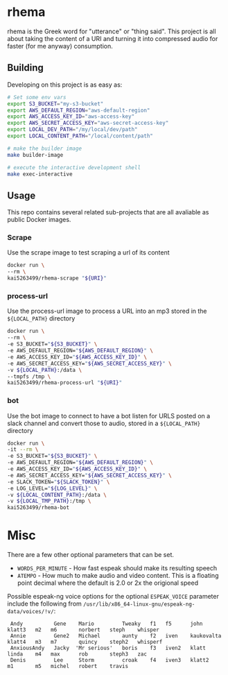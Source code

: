 # rhema

rhema is the Greek word for "utterance" or "thing said". This project is all about taking the content of a URI and turning it into compressed audio for faster (for me anyway) consumption.

## Building

Developing on this project is as easy as:
~~~~bash
# Set some env vars
export S3_BUCKET="my-s3-bucket"
export AWS_DEFAULT_REGION="aws-default-region"
export AWS_ACCESS_KEY_ID="aws-access-key"
export AWS_SECRET_ACCESS_KEY="aws-secret-access-key"
export LOCAL_DEV_PATH="/my/local/dev/path"
export LOCAL_CONTENT_PATH="/local/content/path"

# make the builder image
make builder-image

# execute the interactive development shell
make exec-interactive
~~~~

## Usage

This repo contains several related sub-projects that are all avaliable as public Docker images.

### Scrape
Use the scrape image to test scraping a url of its content

~~~~bash
docker run \
--rm \
kai5263499/rhema-scrape "${URI}"
~~~~

### process-url
Use the process-url image to process a URL into an mp3 stored in the `${LOCAL_PATH}` directory

~~~~bash
docker run \
--rm \
-e S3_BUCKET="${S3_BUCKET}" \
-e AWS_DEFAULT_REGION="${AWS_DEFAULT_REGION}" \
-e AWS_ACCESS_KEY_ID="${AWS_ACCESS_KEY_ID}" \
-e AWS_SECRET_ACCESS_KEY="${AWS_SECRET_ACCESS_KEY}" \
-v ${LOCAL_PATH}:/data \
--tmpfs /tmp \
kai5263499/rhema-process-url "${URI}"
~~~~

### bot
Use the bot image to connect to have a bot listen for URLS posted on a slack channel and convert those to audio, stored in a `${LOCAL_PATH}` directory

~~~~bash
docker run \
-it --rm \
-e S3_BUCKET="${S3_BUCKET}" \
-e AWS_DEFAULT_REGION="${AWS_DEFAULT_REGION}" \
-e AWS_ACCESS_KEY_ID="${AWS_ACCESS_KEY_ID}" \
-e AWS_SECRET_ACCESS_KEY="${AWS_SECRET_ACCESS_KEY}" \
-e SLACK_TOKEN="${SLACK_TOKEN}" \
-e LOG_LEVEL="${LOG_LEVEL}" \
-v ${LOCAL_CONTENT_PATH}:/data \
-v ${LOCAL_TMP_PATH}:/tmp \
kai5263499/rhema-bot
~~~~

# Misc

There are a few other optional parameters that can be set.

* `WORDS_PER_MINUTE` - How fast espeak should make its resulting speech
* `ATEMPO` - How much to make audio and video content. This is a floating point decimal where the default is 2.0 or 2x the origional speed

Possible espeak-ng voice options for the optional `ESPEAK_VOICE` parameter include the following from `/usr/lib/x86_64-linux-gnu/espeak-ng-data/voices/!v/`:
```
 Andy          Gene    Mario         Tweaky   f1   f5      john         klatt3   m2   m6       norbert   steph    whisper
 Annie         Gene2   Michael       aunty    f2   iven    kaukovalta   klatt4   m3   m7       quincy    steph2   whisperf
 AnxiousAndy   Jacky  'Mr serious'   boris    f3   iven2   klatt        linda    m4   max      rob       steph3   zac
 Denis         Lee     Storm         croak    f4   iven3   klatt2       m1       m5   michel   robert    travis
```